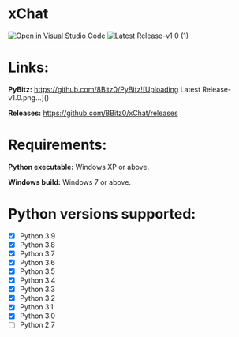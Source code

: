 # xChat
[![Open in Visual Studio Code](https://open.vscode.dev/badges/open-in-vscode.svg)](https://open.vscode.dev/8Bitz0/xChat) ![Latest Release-v1 0 (1)](https://user-images.githubusercontent.com/82516534/124997465-a5c63780-e018-11eb-8323-0ea6594baf18.png)


# Links:

**PyBitz:** https://github.com/8Bitz0/PyBitz![Uploading Latest Release-v1.0.png…]()


**Releases:** https://github.com/8Bitz0/xChat/releases

# Requirements:

**Python executable:** Windows XP or above.

**Windows build:** Windows 7 or above.

# Python versions supported:

- [x] Python 3.9
- [x] Python 3.8
- [x] Python 3.7
- [x] Python 3.6
- [x] Python 3.5
- [x] Python 3.4
- [x] Python 3.3
- [x] Python 3.2
- [x] Python 3.1
- [x] Python 3.0
- [ ] Python 2.7

